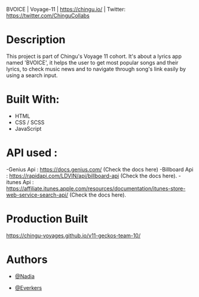 BVOICE | Voyage-11 | https://chingu.io/ | Twitter: https://twitter.com/ChinguCollabs


# Description

This project is part of Chingu's Voyage 11 cohort.
It's about a lyrics app named 'BVOICE', it helps the user to get most popular songs and their lyrics, to check music news and to navigate through song's link easily by using a search input.

# Built With:

- HTML
- CSS / SCSS
- JavaScript

# API used : 

-Genius Api : https://docs.genius.com/ (Check the docs here)
-Billboard Api : https://rapidapi.com/LDVIN/api/billboard-api (Check the docs here).
-itunes Api : https://affiliate.itunes.apple.com/resources/documentation/itunes-store-web-service-search-api/ (Check the docs here).

# Production Built

https://chingu-voyages.github.io/v11-geckos-team-10/

# Authors

- [@Nadia](https://github.com/LaasriNadia)

- [@Everkers](https://github.com/Everkers)

